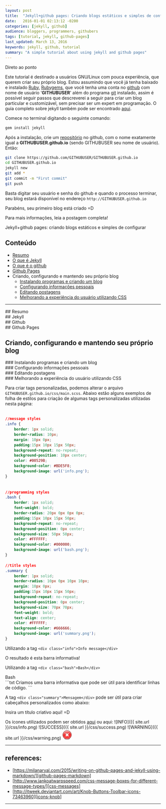 ```yaml
---
layout: post
title:  "Jekyll+github pages: Criando blogs estáticos e simples de configurar"
date:   2016-01-01 02:13:12 -0200
categories: [jekyll, github]
audience: bloggers, programmers, githubers
tags: [tutorial, jekyll, github-pages]
last_updated: March 13, 2016
keywords: jekyll, github, tutorial
summary: "A simple tutorial about using jekyll and github pages"
---
```


<div class="objectives">Direto ao ponto</div>

Este tutorial é destinado a usuários GNU/Linux com pouca experiência, que querem criar seu próprio blog.
Estou assumindo que você já tenha baixado e instalado [Ruby](https://www.ruby-lang.org/pt/documentation/installation/), [Rubygems](https://rubygems.org/pages/download), que você tenha uma conta no [github](https://github.com/) com nome de usuário '**GITHUBUSER**' além do programa [git](https://git-scm.com/book/pt-br/v1/Primeiros-passos-Instalando-Git) instalado, assim é possível seguir passos que descreverei a seguir para criar um blog particular e customizável, sem precisar ser um expert em programação.
O guia completo sobre jekyll também pode ser encontrado [aqui](https://jekyllrb.com/docs/installation/). 

Comece no terminal digitando o seguinte comando:

```bash
gem install jekyll
```

Após a instalação, crie um [repositório](https://help.github.com/articles/create-a-repo/) no github, com o nome exatamente igual a **GITHUBUSER.github.io** (sendo GITHUBUSER seu nome de usuário). Então:

```bash
git clone https://github.com/GITHUBUSER/GITHUBUSER.github.io
cd GITHUBUSER.github.io
jekyll new
git add *
git commit -m "First commit"
git push
```

Basta digitar seu usuário e senha do github e quando o processo terminar, seu blog estará disponível no endereço `http://GITHUBUSER.github.io`

Parabéns, seu primeiro blog está criado =D

Para mais informações, leia a postagem completa!


<div class="summary">Jekyll+github pages: criando blogs estáticos e simples de configurar</div>



## Conteúdo 

* [Resumo](#resumo)
* [O que é Jekyll](#jekyll)
* [O que é o github](#github)
* [Github Pages](#github-pages)
* Criando, configurando e mantendo seu próprio blog
	* [Instalando programas e criando um blog](#criando)
	* [Configurando informações pessoais](#configurando)
	* [Editando postagens](#editando)
	* [Melhorando a experiência do usuário utilizando CSS](#melhorando)

---

<div id='resumo'></div> 
## Resumo


<div id='jekyll'></div> 
## Jekyll


<div id='github'></div>
## Github

<div id='github-pages'></div> 
## Github Pages

## Criando, configurando e mantendo seu próprio blog

<div id='criando'></div>
### Instalando programas e criando um blog

<div id='configurando'></div> 
### Configurando informações pessoais

<div id='editando'></div>
### Editando postagens

<div id='melhorando'></div>
### Melhorando a experiência do usuário utilizando CSS 

Para criar tags personalizadas, podemos alterar o arquivo `GITHUBUSER.github.io/css/main.scss`. Abaixo estão alguns exemplos de folha de estilos para criação de algumas tags personalizadas utilizadas nesta página:


```css

//message styles
.info {
	border: 1px solid;
	border-radius: 10px;
	margin: 10px 0px;
	padding:15px 10px 15px 50px;
	background-repeat: no-repeat;
	background-position: 10px center;
	color: #00529B;
	background-color: #BDE5F8;
	background-image: url('info.png');
}


//programming styles
.bash {
	border: 1px solid;
	font-weight: bold;
	border-radius: 20px 0px 0px 0px;
	padding:15px 10px 15px 50px;
	background-repeat: no-repeat;
	background-position: 0px center;
	background-size: 50px 50px;
	color: #FFFFFF;
	background-color: #000000;
	background-image: url('bash.png');
}

//title styles
.summary {
	border: 1px solid;
	border-radius: 10px 0px 10px 10px;
	margin: 10px 0px;
	padding:15px 10px 15px 50px;
	background-repeat: no-repeat;
	background-position: 0px center;
	background-size: 70px 70px;
	font-weight: bold;
	text-align: center;
	color: #FFFFFF;
	background-color: #666666;
	background-image: url('summary.png');
}
```

Utilizando a tag `<div class="info">Info message</div>`
<div class="info">O resultado é esta barra informativa!</div>

Utilizando a tag `<div class="bash">Bash</div>`
<div class="bash">Bash</div>
```txt
Criamos uma barra informativa que pode ser útil para identificar linhas de código.
```

A tag `<div class="summary">Mensagem</div>` pode ser útil para criar cabeçalhos personalizados como abaixo:
<div class="summary"> Insira um título criativo aqui!  =D</div>

Os ícones utilizados podem ser obtidos [aqui][icons-knob] ou aqui: ![INFO]({{ site.url }}/css/info.png) ![SUCCESS]({{ site.url }}/css/success.png) ![WARNING]({{ site.url }}/css/warning.png) ![ERROR](css/error.png)

---

## references: 

* [https://milanaryal.com/2015/writing-on-github-pages-and-jekyll-using-markdown/][github-pages-markdown]
* [http://www.jankoatwarpspeed.com/css-message-boxes-for-different-message-types/][css-messages]
* [http://itweek.deviantart.com/art/Knob-Buttons-Toolbar-icons-73463960][icons-knob]
 
---

[github-pages-markdown]: https://milanaryal.com/2015/writing-on-github-pages-and-jekyll-using-markdown/
[css-messages]: http://www.jankoatwarpspeed.com/css-message-boxes-for-different-message-types/
[icons-knob]:http://itweek.deviantart.com/art/Knob-Buttons-Toolbar-icons-73463960
